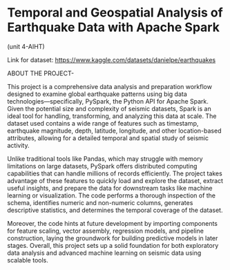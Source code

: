# Temporal and Geospatial Analysis of Earthquake Data with Apache Spark
(unit 4-AIHT)

Link for dataset:
https://www.kaggle.com/datasets/danielpe/earthquakes

ABOUT THE PROJECT-

This project is a comprehensive data analysis and preparation workflow designed to examine global earthquake patterns using big data technologies—specifically, PySpark, the Python API for Apache Spark. Given the potential size and complexity of seismic datasets, Spark is an ideal tool for handling, transforming, and analyzing this data at scale. The dataset used contains a wide range of features such as timestamp, earthquake magnitude, depth, latitude, longitude, and other location-based attributes, allowing for a detailed temporal and spatial study of seismic activity.

Unlike traditional tools like Pandas, which may struggle with memory limitations on large datasets, PySpark offers distributed computing capabilities that can handle millions of records efficiently. The project takes advantage of these features to quickly load and explore the dataset, extract useful insights, and prepare the data for downstream tasks like machine learning or visualization. The code performs a thorough inspection of the schema, identifies numeric and non-numeric columns, generates descriptive statistics, and determines the temporal coverage of the dataset.

Moreover, the code hints at future development by importing components for feature scaling, vector assembly, regression models, and pipeline construction, laying the groundwork for building predictive models in later stages. Overall, this project sets up a solid foundation for both exploratory data analysis and advanced machine learning on seismic data using scalable tools.
